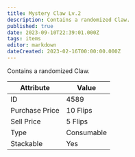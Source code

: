 ```yaml
---
title: Mystery Claw Lv.2
description: Contains a randomized Claw.
published: true
date: 2023-09-10T22:39:01.000Z
tags: items
editor: markdown
dateCreated: 2023-02-16T00:00:00.000Z
---
```


Contains a randomized Claw.

|Attribute|Value|
|-|-|
|ID|4589|
|Purchase Price|10 Flips|
|Sell Price|5 Flips|
|Type|Consumable|
|Stackable|Yes|

